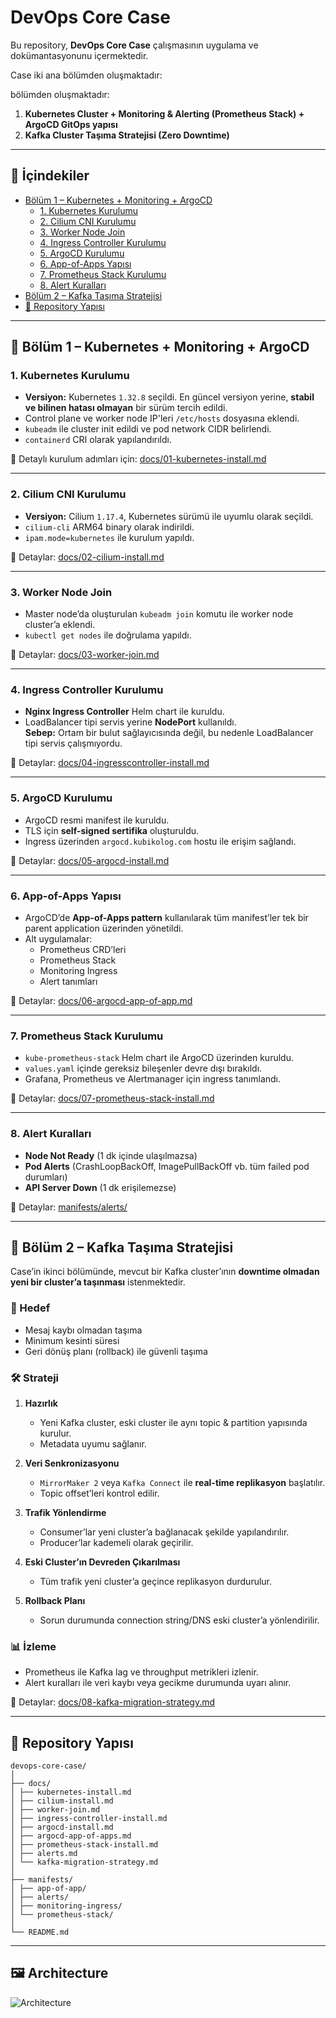 # DevOps Core Case

Bu repository, **DevOps Core Case** çalışmasının uygulama ve dokümantasyonunu içermektedir.  

Case iki ana bölümden oluşmaktadır:

 bölümden oluşmaktadır:

1. **Kubernetes Cluster + Monitoring & Alerting (Prometheus Stack) + ArgoCD GitOps yapısı**
2. **Kafka Cluster Taşıma Stratejisi (Zero Downtime)**

---

## 📍 İçindekiler
- [Bölüm 1 – Kubernetes + Monitoring + ArgoCD](#-bölüm-1--kubernetes--monitoring--argocd)
  - [1. Kubernetes Kurulumu](#1-kubernetes-kurulumu)
  - [2. Cilium CNI Kurulumu](#2-cilium-cni-kurulumu)
  - [3. Worker Node Join](#3-worker-node-join)
  - [4. Ingress Controller Kurulumu](#4-ingress-controller-kurulumu)
  - [5. ArgoCD Kurulumu](#5-argocd-kurulumu)
  - [6. App-of-Apps Yapısı](#6-app-of-apps-yapısı)
  - [7. Prometheus Stack Kurulumu](#7-prometheus-stack-kurulumu)
  - [8. Alert Kuralları](#8-alert-kuralları)
- [Bölüm 2 – Kafka Taşıma Stratejisi](#-bölüm-2--kafka-taşıma-stratejisi)
- [📂 Repository Yapısı](#-repository-yapısı)

---

## 🚀 Bölüm 1 – Kubernetes + Monitoring + ArgoCD

### 1. Kubernetes Kurulumu
- **Versiyon:** Kubernetes `1.32.8` seçildi. En güncel versiyon yerine, **stabil ve bilinen hatası olmayan** bir sürüm tercih edildi.
- Control plane ve worker node IP'leri `/etc/hosts` dosyasına eklendi.
- `kubeadm` ile cluster init edildi ve pod network CIDR belirlendi.
- `containerd` CRI olarak yapılandırıldı.

📄 Detaylı kurulum adımları için: [docs/01-kubernetes-install.md](./docs/01-kubernetes-install.md)

---

### 2. Cilium CNI Kurulumu
- **Versiyon:** Cilium `1.17.4`, Kubernetes sürümü ile uyumlu olarak seçildi.
- `cilium-cli` ARM64 binary olarak indirildi.
- `ipam.mode=kubernetes` ile kurulum yapıldı.

📄 Detaylar: [docs/02-cilium-install.md](docs/02-cilium-install.md)

---

### 3. Worker Node Join
- Master node’da oluşturulan `kubeadm join` komutu ile worker node cluster’a eklendi.
- `kubectl get nodes` ile doğrulama yapıldı.

📄 Detaylar: [docs/03-worker-join.md](docs/03-worker-join.md)

---

### 4. Ingress Controller Kurulumu
- **Nginx Ingress Controller** Helm chart ile kuruldu.
- LoadBalancer tipi servis yerine **NodePort** kullanıldı.  
  **Sebep:** Ortam bir bulut sağlayıcısında değil, bu nedenle LoadBalancer tipi servis çalışmıyordu.

📄 Detaylar: [docs/04-ingresscontroller-install.md](docs/04-ingresscontroller-install.md)

---

### 5. ArgoCD Kurulumu
- ArgoCD resmi manifest ile kuruldu.
- TLS için **self-signed sertifika** oluşturuldu.
- Ingress üzerinden `argocd.kubikolog.com` hostu ile erişim sağlandı.

📄 Detaylar: [docs/05-argocd-install.md](docs/05-argocd-install.md)  


---

### 6. App-of-Apps Yapısı
- ArgoCD’de **App-of-Apps pattern** kullanılarak tüm manifest’ler tek bir parent application üzerinden yönetildi.
- Alt uygulamalar:
  - Prometheus CRD’leri
  - Prometheus Stack
  - Monitoring Ingress
  - Alert tanımları

📄 Detaylar: [docs/06-argocd-app-of-app.md](docs/06-argocd-app-of-app.md)

---

### 7. Prometheus Stack Kurulumu
- `kube-prometheus-stack` Helm chart ile ArgoCD üzerinden kuruldu.
- `values.yaml` içinde gereksiz bileşenler devre dışı bırakıldı.
- Grafana, Prometheus ve Alertmanager için ingress tanımlandı.

📄 Detaylar: [docs/07-prometheus-stack-install.md](docs/07-prometheus-stack-install.md)

---

### 8. Alert Kuralları
- **Node Not Ready** (1 dk içinde ulaşılmazsa)
- **Pod Alerts** (CrashLoopBackOff, ImagePullBackOff vb. tüm failed pod durumları)
- **API Server Down** (1 dk erişilemezse)

📄 Detaylar: [manifests/alerts/](./manifests/alerts/)

---

## 📡 Bölüm 2 – Kafka Taşıma Stratejisi

Case’in ikinci bölümünde, mevcut bir Kafka cluster’ının **downtime olmadan yeni bir cluster’a taşınması** istenmektedir.

### 🎯 Hedef
- Mesaj kaybı olmadan taşıma
- Minimum kesinti süresi
- Geri dönüş planı (rollback) ile güvenli taşıma

### 🛠 Strateji
1. **Hazırlık**
   - Yeni Kafka cluster, eski cluster ile aynı topic & partition yapısında kurulur.
   - Metadata uyumu sağlanır.

2. **Veri Senkronizasyonu**
   - `MirrorMaker 2` veya `Kafka Connect` ile **real-time replikasyon** başlatılır.
   - Topic offset’leri kontrol edilir.

3. **Trafik Yönlendirme**
   - Consumer’lar yeni cluster’a bağlanacak şekilde yapılandırılır.
   - Producer’lar kademeli olarak geçirilir.

4. **Eski Cluster’ın Devreden Çıkarılması**
   - Tüm trafik yeni cluster’a geçince replikasyon durdurulur.

5. **Rollback Planı**
   - Sorun durumunda connection string/DNS eski cluster’a yönlendirilir.

### 📊 İzleme
- Prometheus ile Kafka lag ve throughput metrikleri izlenir.
- Alert kuralları ile veri kaybı veya gecikme durumunda uyarı alınır.

📄 Detaylar: [docs/08-kafka-migration-strategy.md](docs/08-kafka-migration-strategy.md)

---

## 📂 Repository Yapısı

```plaintext
devops-core-case/
│
├── docs/
│ ├── kubernetes-install.md
│ ├── cilium-install.md
│ ├── worker-join.md
│ ├── ingress-controller-install.md
│ ├── argocd-install.md
│ ├── argocd-app-of-apps.md
│ ├── prometheus-stack-install.md
│ ├── alerts.md
│ └── kafka-migration-strategy.md
│
├── manifests/
│ ├── app-of-app/
│ ├── alerts/
│ ├── monitoring-ingress/
│ └── prometheus-stack/
│
└── README.md
```
---

## 🖼 Architecture
![Architecture](docs/images/architecture.png)